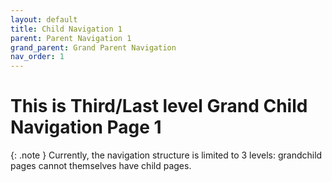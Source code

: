 ```yaml
---
layout: default
title: Child Navigation 1
parent: Parent Navigation 1
grand_parent: Grand Parent Navigation
nav_order: 1
---
```


# This is Third/Last level Grand Child Navigation Page 1 #

{: .note }
Currently, the navigation structure is limited to 3 levels: grandchild pages cannot themselves have child pages.